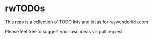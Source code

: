 # rwTODOs

This repo is a collection of TODO lists and ideas for raywenderlich.com

Please feel free to suggest your own ideas via pull request.
